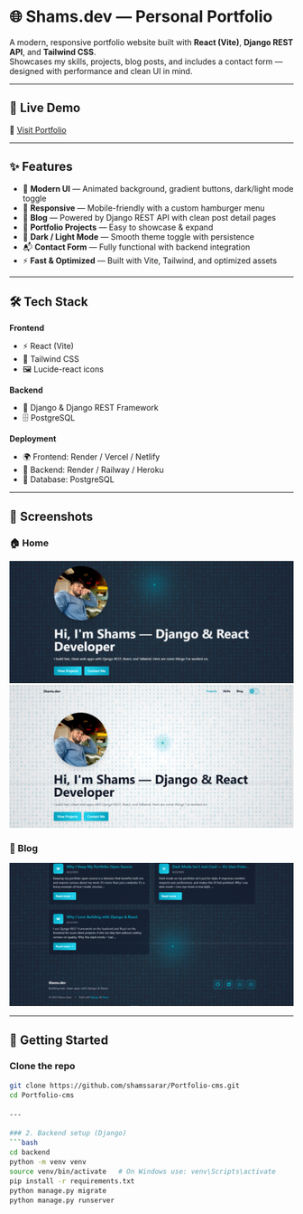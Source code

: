 # 🌐 Shams.dev — Personal Portfolio

A modern, responsive portfolio website built with **React (Vite)**, **Django REST API**, and **Tailwind CSS**.  
Showcases my skills, projects, blog posts, and includes a contact form — designed with performance and clean UI in mind.

---

## 🚀 Live Demo
🔗 [Visit Portfolio](https://portfolio-sd-i4mb.onrender.com)

---

## ✨ Features

- 🎨 **Modern UI** — Animated background, gradient buttons, dark/light mode toggle  
- 📱 **Responsive** — Mobile-friendly with a custom hamburger menu  
- 📝 **Blog** — Powered by Django REST API with clean post detail pages  
- 💼 **Portfolio Projects** — Easy to showcase & expand  
- 🌙 **Dark / Light Mode** — Smooth theme toggle with persistence  
- 📬 **Contact Form** — Fully functional with backend integration  
- ⚡ **Fast & Optimized** — Built with Vite, Tailwind, and optimized assets  

---

## 🛠 Tech Stack

**Frontend**
- ⚡ React (Vite)  
- 🎨 Tailwind CSS  
- 🖼 Lucide-react icons  

**Backend**
- 🐍 Django & Django REST Framework  
- 🗄 PostgreSQL  

**Deployment**
- 🌍 Frontend: Render / Vercel / Netlify  
- 🔧 Backend: Render / Railway / Heroku  
- 💾 Database: PostgreSQL  

---

## 📸 Screenshots  

### 🏠 Home
![Home Screenshot](docs/home.png)
![Home Screenshot](docs/home_light.png)

### 📖 Blog
![Blog Screenshot](docs/blog.png)

---

## 🏁 Getting Started

### Clone the repo
```bash
git clone https://github.com/shamssarar/Portfolio-cms.git
cd Portfolio-cms

---

### 2. Backend setup (Django)
```bash
cd backend
python -m venv venv
source venv/bin/activate   # On Windows use: venv\Scripts\activate
pip install -r requirements.txt
python manage.py migrate
python manage.py runserver

